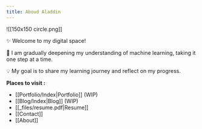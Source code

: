 ```yaml
---
title: Aboud Aladdin
---
```

![[150x150 circle.png]]

✨ Welcome to my digital space!  

🌱 I am gradually deepening my understanding of machine learning, taking it one step at a time. 

💡 My goal is to share my learning journey and reflect on my progress.  

**Places to visit :**
- [[Portfolio/Index|Portfolio]] (WIP)
- [[Blog/Index|Blog]]  (WIP)
- [[_files/resume.pdf|Resume]]
- [[Contact]]
- [[About]] 






